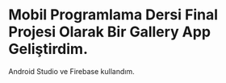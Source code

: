 # Mobil Programlama Dersi Final Projesi Olarak Bir Gallery App Geliştirdim.
Android Studio ve Firebase kullandım.
